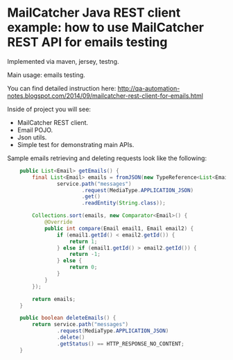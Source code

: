 MailCatcher Java REST client example: how to use MailCatcher REST API for emails testing
======

Implemented via maven, jersey, testng.

Main usage: emails testing.

You can find detailed instruction here: http://qa-automation-notes.blogspot.com/2014/09/mailcatcher-rest-client-for-emails.html

Inside of project you will see: 
 
 - MailCatcher REST client.
 - Email POJO.
 - Json utils.
 - Simple test for demonstrating main APIs.

Sample emails retrieving and deleting requests look like the following:
```java
    public List<Email> getEmails() {
        final List<Email> emails = fromJSON(new TypeReference<List<Email>>() {},
                service.path("messages")
                        .request(MediaType.APPLICATION_JSON)
                        .get()
                        .readEntity(String.class));

        Collections.sort(emails, new Comparator<Email>() {
            @Override
            public int compare(Email email1, Email email2) {
                if (email1.getId() < email2.getId()) {
                    return 1;
                } else if (email1.getId() > email2.getId()) {
                    return -1;
                } else {
                    return 0;
                }
            }
        });

        return emails;
    }

    public boolean deleteEmails() {
        return service.path("messages")
                .request(MediaType.APPLICATION_JSON)
                .delete()
                .getStatus() == HTTP_RESPONSE_NO_CONTENT;
    }	
```
